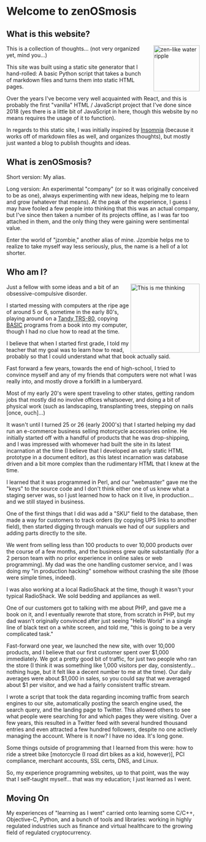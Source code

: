 # Welcome to zenOSmosis

## What is this website?

<img src="%ROOT%/images/zen-like-water-ripple.jpeg" style="width: 120px; margin-left: 20px; float: right;" title="zen-like water ripple" />

This is a collection of thoughts... (not very organized yet, mind you...)

This site was built using a static site generator that I hand-rolled: A basic Python script that takes a bunch of markdown files and turns them into static HTML pages.

Over the years I've become very well acquainted with React, and this is probably the first "vanilla" HTML / JavaScript project that I've done since 2018 (yes there is a little bit of JavaScript in here, though this website by no means requires the usage of it to function).

In regards to this static site, I was initially inspired by [Insomnia](https://insomnia.rest/) (because it works off of markdown files as well, and organizes thoughts), but mostly just wanted a blog to publish thoughts and ideas.

## What is zenOSmosis?

Short version: My alias.

Long version: An experimental "company" (or so it was originally conceived to be as one), always experimenting with new ideas, helping me to learn and grow (whatever that means).  At the peak of the experience, I guess I may have fooled a few people into thinking that this was an actual company, but I've since then taken a number of its projects offline, as I was far too attached in them, and the only thing they were gaining were sentimental value.

Enter the world of "jzombie," another alias of mine.  Jzombie helps me to realize to take myself way less seriously, plus, the name is a hell of a lot shorter.

## Who am I?

<img src="%ROOT%/images/thinker.png" style="width: 180px; float: right" title="This is me thinking" />

Just a fellow with some ideas and a bit of an obsessive-compulsive disorder.

I started messing with computers at the ripe age of around 5 or 6, sometime in the early 80's, playing around on a [Tandy TRS-80](https://en.wikipedia.org/wiki/TRS-80), copying [BASIC](https://en.wikipedia.org/wiki/BASIC) programs from a book into my computer, though I had no clue how to read at the time.

I believe that when I started first grade, I told my teacher that my goal was to learn how to read, probably so that I could understand what that book actually said.

Fast forward a few years, towards the end of high-school, I tried to convince myself and any of my friends that computers were not what I was really into, and mostly drove a forklift in a lumberyard.

Most of my early 20's were spent traveling to other states, getting random jobs that mostly did no involve offices whatsoever, and doing a bit of physical work (such as landscaping, transplanting trees, stepping on nails [once, ouch]...)

It wasn't until I turned 25 or 26 (early 2000's) that I started helping my dad run an e-commerce business selling motorcycle accessories online. He initially started off with a handful of products that he was drop-shipping, and I was impressed with whomever had built the site in its latest incarnation at the time (I believe that I developed an early static HTML prototype in a document editor), as this latest incarnation was database driven and a bit more complex than the rudimentary HTML that I knew at the time.

I learned that it was programmed in Perl, and our "webmaster" gave me the "keys" to the source code and I don't think either one of us knew what a staging server was, so I just learned how to hack on it live, in production... and we still stayed in business.

One of the first things that I did was add a "SKU" field to the database, then made a way for customers to track orders (by copying UPS links to another field), then started digging through manuals we had of our suppliers and adding parts directly to the site.

We went from selling less than 100 products to over 10,000 products over the course of a few months, and the business grew quite substantially (for a 2 person team with no prior experience in online sales or web programming). My dad was the one handling customer service, and I was doing my "in production hacking" somehow without crashing the site (those were simple times, indeed).

I was also working at a local RadioShack at the time, though it wasn't your typical RadioShack. We sold bedding and appliances as well.

One of our customers got to talking with me about PHP, and gave me a book on it, and I eventually rewrote that store, from scratch in PHP, but my dad wasn't originally convinced after just seeing "Hello World" in a single line of black text on a white screen, and told me, "this is going to be a very complicated task."

Fast-forward one year, we launched the new site, with over 10,000 products, and I believe that our first customer spent over $1,000 immediately. We got a pretty good bit of traffic, for just two people who ran the store (I think it was something like 1,000 visitors per day, consistently... nothing huge, but it felt like a decent number to me at the time). Our daily averages were about $1,000 in sales, so you could say that we averaged about $1 per visitor, and we had a fairly consistent traffic stream.

I wrote a script that took the data regarding incoming traffic from search engines to our site, automatically posting the search engine used, the search query, and the landing page to Twitter. This allowed others to see what people were searching for and which pages they were visiting. Over a few years, this resulted in a Twitter feed with several hundred thousand entries and even attracted a few hundred followers, despite no one actively managing the account. Where is it now? I have no idea. It's long gone.

Some things outside of programming that I learned from this were: how to ride a street bike [motorcycle (I road dirt bikes as a kid, however)], PCI compliance, merchant accounts, SSL certs, DNS, and Linux.

So, my experience programming websites, up to that point, was the way that I self-taught myself... that was my education; I just learned as I went.

## Moving On

My experiences of "learning as I went" carried onto learning some C/C++, Objective-C, Python, and a bunch of tools and libraries: working in highly regulated industries such as finance and virtual healthcare to the growing field of regulated cryptocurrency.
